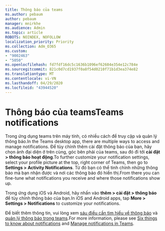 ```yaml
---
title: Thông báo của teams
ms.author: pebaum
author: pebaum
manager: mnirkhe
ms.audience: Admin
ms.topic: article
ROBOTS: NOINDEX, NOFOLLOW
localization_priority: Priority
ms.collection: Adm_O365
ms.custom:
- "9002463"
- "5050"
ms.openlocfilehash: fd7fdf16dc5c1636b1096ef62604e354e12c784e
ms.sourcegitcommit: 821c0d7cd1937f0a8f54d0210f71b1d3ea374e82
ms.translationtype: MT
ms.contentlocale: vi-VN
ms.lasthandoff: 04/29/2020
ms.locfileid: "43944520"
---
```

# <a name="teams-notifications"></a><span data-ttu-id="f656f-102">Thông báo của teams</span><span class="sxs-lookup"><span data-stu-id="f656f-102">Teams notifications</span></span>

<span data-ttu-id="f656f-103">Trong ứng dụng teams trên máy tính, có nhiều cách để truy cập và quản lý thông báo.</span><span class="sxs-lookup"><span data-stu-id="f656f-103">In the Teams desktop app, there are multiple ways to access and manage notifications.</span></span> <span data-ttu-id="f656f-104">Để tùy chỉnh thêm cài đặt thông báo của bạn, hãy chọn ảnh đại diện ở trên cùng, góc bên phải của teams, sau đó đi tới **cài đặt > thông báo hoạt động**.</span><span class="sxs-lookup"><span data-stu-id="f656f-104">To further customize your notification settings, select your profile picture at the top, right corner of Teams, then go to **Settings > Activity Notifications**.</span></span> <span data-ttu-id="f656f-105">Từ đó bạn có thể tinh chỉnh những thông báo mà bạn nhận được và nơi các thông báo đó hiển thị.</span><span class="sxs-lookup"><span data-stu-id="f656f-105">From there you can fine-tune what notifications you receive and where those notifications show up.</span></span> 

<span data-ttu-id="f656f-106">Trong ứng dụng iOS và Android, hãy nhấn vào **thêm > cài đặt > thông báo** để tùy chỉnh thông báo của bạn.</span><span class="sxs-lookup"><span data-stu-id="f656f-106">In iOS and Android apps, tap **More > Settings > Notifications** to customize your notifications.</span></span>

<span data-ttu-id="f656f-107">Để biết thêm thông tin, vui lòng xem [sáu điều cần tìm hiểu về thông báo](https://support.microsoft.com/en-us/office/six-things-to-know-about-notifications-abb62c60-3d15-4968-b86a-42fea9c22cf4) và [quản lý thông báo trong teams](https://support.office.com/article/manage-notifications-in-teams-1cc31834-5fe5-412b-8edb-43fecc78413d#ID0EAABAAA).</span><span class="sxs-lookup"><span data-stu-id="f656f-107">For more information, please see [Six things to know about notifications](https://support.microsoft.com/en-us/office/six-things-to-know-about-notifications-abb62c60-3d15-4968-b86a-42fea9c22cf4) and [Manage notifications in Teams](https://support.office.com/article/manage-notifications-in-teams-1cc31834-5fe5-412b-8edb-43fecc78413d#ID0EAABAAA).</span></span>
